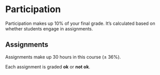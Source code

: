 # Participation

Participation makes up 10% of your final grade.  It’s calculated based on
whether students engage in assignments.

## Assignments

Assignments make up 30 hours in this course (± 36%).

<!--
TODO: Fill out assignments.
*   [Week 1 × XXX](week-1.md#xxx)
-->

Each assignment is graded **ok** or **not ok**.

